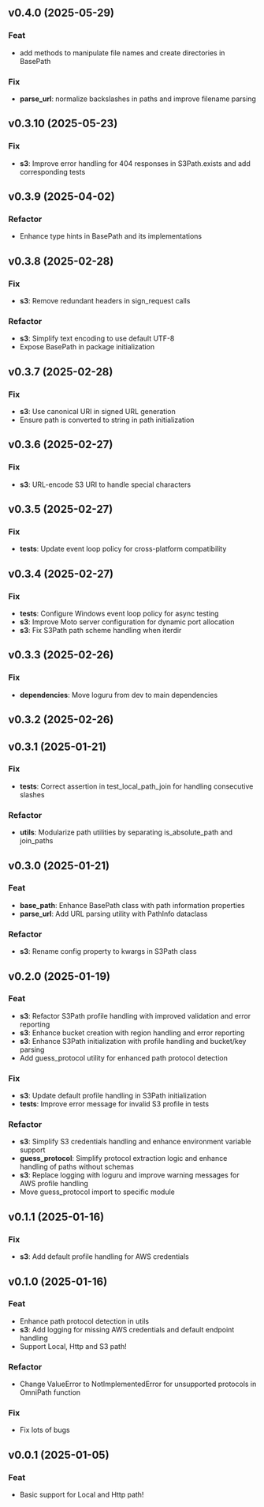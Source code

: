 ## v0.4.0 (2025-05-29)

### Feat

- add methods to manipulate file names and create directories in BasePath

### Fix

- **parse_url**: normalize backslashes in paths and improve filename parsing

## v0.3.10 (2025-05-23)

### Fix

- **s3**: Improve error handling for 404 responses in S3Path.exists and add corresponding tests

## v0.3.9 (2025-04-02)

### Refactor

- Enhance type hints in BasePath and its implementations

## v0.3.8 (2025-02-28)

### Fix

- **s3**: Remove redundant headers in sign_request calls

### Refactor

- **s3**: Simplify text encoding to use default UTF-8
- Expose BasePath in package initialization

## v0.3.7 (2025-02-28)

### Fix

- **s3**: Use canonical URI in signed URL generation
- Ensure path is converted to string in path initialization

## v0.3.6 (2025-02-27)

### Fix

- **s3**: URL-encode S3 URI to handle special characters

## v0.3.5 (2025-02-27)

### Fix

- **tests**: Update event loop policy for cross-platform compatibility

## v0.3.4 (2025-02-27)

### Fix

- **tests**: Configure Windows event loop policy for async testing
- **s3**: Improve Moto server configuration for dynamic port allocation
- **s3**: Fix S3Path path scheme handling when iterdir

## v0.3.3 (2025-02-26)

### Fix

- **dependencies**: Move loguru from dev to main dependencies

## v0.3.2 (2025-02-26)

## v0.3.1 (2025-01-21)

### Fix

- **tests**: Correct assertion in test_local_path_join for handling consecutive slashes

### Refactor

- **utils**: Modularize path utilities by separating is_absolute_path and join_paths

## v0.3.0 (2025-01-21)

### Feat

- **base_path**: Enhance BasePath class with path information properties
- **parse_url**: Add URL parsing utility with PathInfo dataclass

### Refactor

- **s3**: Rename config property to kwargs in S3Path class

## v0.2.0 (2025-01-19)

### Feat

- **s3**: Refactor S3Path profile handling with improved validation and error reporting
- **s3**: Enhance bucket creation with region handling and error reporting
- **s3**: Enhance S3Path initialization with profile handling and bucket/key parsing
- Add guess_protocol utility for enhanced path protocol detection

### Fix

- **s3**: Update default profile handling in S3Path initialization
- **tests**: Improve error message for invalid S3 profile in tests

### Refactor

- **s3**: Simplify S3 credentials handling and enhance environment variable support
- **guess_protocol**: Simplify protocol extraction logic and enhance handling of paths without schemas
- **s3**: Replace logging with loguru and improve warning messages for AWS profile handling
- Move guess_protocol import to specific module

## v0.1.1 (2025-01-16)

### Fix

- **s3**: Add default profile handling for AWS credentials

## v0.1.0 (2025-01-16)

### Feat

- Enhance path protocol detection in utils
- **s3**: Add logging for missing AWS credentials and default endpoint handling
- Support Local, Http and S3 path!

### Refactor

- Change ValueError to NotImplementedError for unsupported protocols in OmniPath function

### Fix

- Fix lots of bugs

## v0.0.1 (2025-01-05)

### Feat

- Basic support for Local and Http path!
